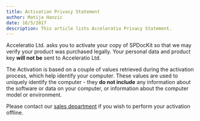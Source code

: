 ```yaml
---  
title: Activation Privacy Statement
author: Matija Hanzic  
date: 16/5/2017  
description: This article lists Acceleratio Privacy Statement.
--- 
```

Acceleratio Ltd. asks you to activate your copy of SPDocKit so that we may verify your product was purchased legally. Your personal data and product key __will not be__ sent to Acceleratio Ltd.

The Activation is based on a couple of values retrieved during the activation process, which help identify your computer. These values are used to uniquely identify the computer - they __do not include__ any information about the software or data on your computer, or information about the computer model or environment.

Please contact our [sales department](https://www.spdockit.com/support/contact-us/) if you wish to perform your activation offline.